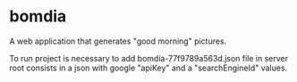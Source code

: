 # bomdia
A web application that generates "good morning" pictures.

To run project is necessary to add bomdia-77f9789a563d.json file in server root
consists in a json with google "apiKey" and a "searchEngineId" values.

